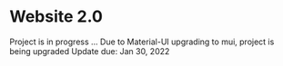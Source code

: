 # Website 2.0
Project is in progress ...
Due to Material-UI upgrading to mui, project is being upgraded
Update due: Jan 30, 2022